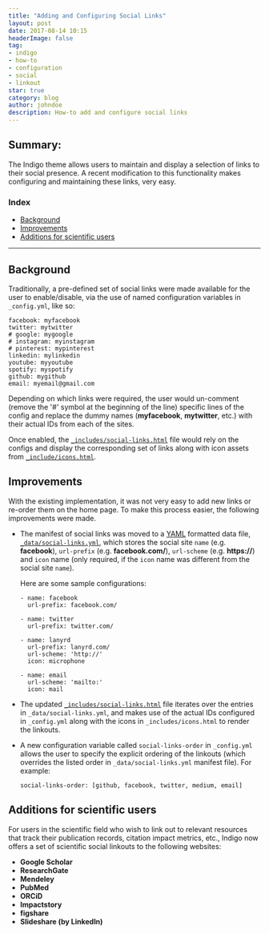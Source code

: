 ```yaml
---
title: "Adding and Configuring Social Links"
layout: post
date: 2017-08-14 10:15
headerImage: false
tag:
- indigo
- how-to
- configuration
- social
- linkout
star: true
category: blog
author: johndoe
description: How-to add and configure social links
---
```


## Summary:

The Indigo theme allows users to maintain and display a selection of links to their social presence.
A recent modification to this functionality makes configuring and maintaining these links, very easy.

### Index
- [Background](#background)
- [Improvements](#improvements)
- [Additions for scientific users](#additions-for-scientific-users)

---

## Background 

Traditionally, a pre-defined set of social links were made available for the user to enable/disable, via the use of named configuration variables in `_config.yml`, like so:
```
facebook: myfacebook
twitter: mytwitter
# google: mygoogle
# instagram: myinstagram
# pinterest: mypinterest
linkedin: mylinkedin
youtube: myyoutube
spotify: myspotify
github: mygithub
email: myemail@gmail.com
```

Depending on which links were required, the user would un-comment (remove the '#' symbol at the beginning of the line) specific lines of the config and replace the dummy names (**myfacebook**, **mytwitter**, etc.) with their actual IDs from each of the sites.

Once enabled, the [`_includes/social-links.html`][1] file would rely on the configs and display the corresponding set of links along with icon assets from [`_include/icons.html`][2].

## Improvements

With the existing implementation, it was not very easy to add new links or re-order them on the home page. To make this process easier, the following improvements were made.

+ The manifest of social links was moved to a [YAML][3] formatted data file, [`_data/social-links.yml`][4], which stores the social site `name` (e.g. **facebook**), `url-prefix` (e.g. **facebook.com/**), `url-scheme` (e.g. **https://**) and `icon` name (only required, if the `icon` name was different from the social site `name`).

    Here are some sample configurations:
    ```
    - name: facebook
      url-prefix: facebook.com/

    - name: twitter
      url-prefix: twitter.com/

    - name: lanyrd
      url-prefix: lanyrd.com/
      url-scheme: 'http://'
      icon: microphone

    - name: email
      url-scheme: 'mailto:'
      icon: mail
    ```
+ The updated [`_includes/social-links.html`][5] file iterates over the entries in `_data/social-links.yml`, and makes use of the actual IDs configured in `_config.yml` along with the icons in `_includes/icons.html` to render the linkouts.

+ A new configuration variable called `social-links-order` in `_config.yml` allows the user to specify the explicit ordering of the linkouts (which overrides the listed order in `_data/social-links.yml` manifest file). For example:
    ```
    social-links-order: [github, facebook, twitter, medium, email]
    ```

## Additions for scientific users

For users in the scientific field who wish to link out to relevant resources that track their publication records, citation impact metrics, etc., Indigo now offers a set of scientific social linkouts to the following websites:

- **Google Scholar**
- **ResearchGate**
- **Mendeley**
- **PubMed**
- **ORCiD**
- **Impactstory**
- **figshare**
- **Slideshare (by LinkedIn)**

[1]: https://github.com/sergiokopplin/indigo/blob/76d0b3c/_includes/social-links.html
[2]: https://github.com/sergiokopplin/indigo/blob/gh-pages/_includes/icons.html
[3]: http://yaml.org
[4]: https://github.com/sergiokopplin/indigo/blob/gh-pages/_data/social-links.yml
[5]: https://github.com/sergiokopplin/indigo/blob/gh-pages/_includes/social-links.html
